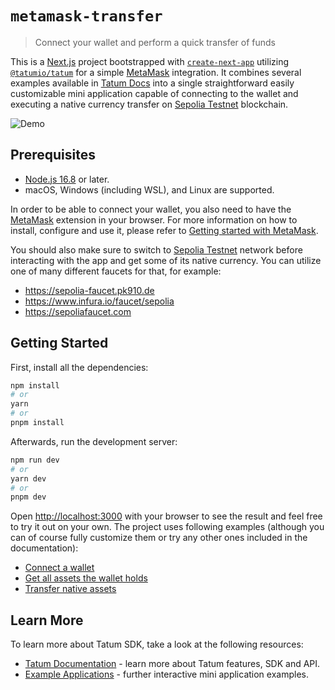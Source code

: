 # `metamask-transfer`

> Connect your wallet and perform a quick transfer of funds

This is a [Next.js](https://nextjs.org/) project bootstrapped with [`create-next-app`](https://github.com/vercel/next.js/tree/canary/packages/create-next-app) utilizing [`@tatumio/tatum`](https://docs.tatum.com/sdk/javascript-typescript-sdk) for a simple [MetaMask](https://metamask.io/) integration. It combines several examples available in [Tatum Docs](https://docs.tatum.com/) into a single straightforward easily customizable mini application capable of connecting to the wallet and executing a native currency transfer on [Sepolia Testnet](https://sepolia.etherscan.io/) blockchain.

![Demo](./public/demo.gif)

## Prerequisites

- [Node.js 16.8](https://nodejs.org/en) or later.
- macOS, Windows (including WSL), and Linux are supported.

In order to be able to connect your wallet, you also need to have the [MetaMask](https://metamask.io/) extension in your browser. For more information on how to install, configure and use it, please refer to [Getting started with MetaMask](https://support.metamask.io/hc/en-us/articles/360015489531-Getting-started-with-MetaMask).

You should also make sure to switch to [Sepolia Testnet](https://sepolia.etherscan.io/) network before interacting with the app and get some of its native currency. You can utilize one of many different faucets for that, for example:

- https://sepolia-faucet.pk910.de
- https://www.infura.io/faucet/sepolia
- https://sepoliafaucet.com

## Getting Started

First, install all the dependencies:

```bash
npm install
# or
yarn
# or
pnpm install
```

Afterwards, run the development server:

```bash
npm run dev
# or
yarn dev
# or
pnpm dev
```

Open [http://localhost:3000](http://localhost:3000) with your browser to see the result and feel free to try it out on your own. The project uses following examples (although you can of course fully customize them or try any other ones included in the documentation):

- [Connect a wallet](https://docs.tatum.com/docs/wallet-provider/metamask/connect-a-wallet)
- [Get all assets the wallet holds](https://docs.tatum.com/docs/wallet-address-operations/get-all-assets-the-wallet-holds)
- [Transfer native assets](https://docs.tatum.com/docs/wallet-provider/metamask/transfer-native-assets)

## Learn More

To learn more about Tatum SDK, take a look at the following resources:

- [Tatum Documentation](https://docs.tatum.com/) - learn more about Tatum features, SDK and API.
- [Example Applications](https://github.com/tatumio/example-apps) - further interactive mini application examples.
